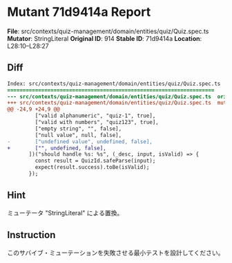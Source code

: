 # Mutant 71d9414a Report

**File**: src/contexts/quiz-management/domain/entities/quiz/Quiz.spec.ts
**Mutator**: StringLiteral
**Original ID**: 914
**Stable ID**: 71d9414a
**Location**: L28:10–L28:27

## Diff

```diff
Index: src/contexts/quiz-management/domain/entities/quiz/Quiz.spec.ts
===================================================================
--- src/contexts/quiz-management/domain/entities/quiz/Quiz.spec.ts	original
+++ src/contexts/quiz-management/domain/entities/quiz/Quiz.spec.ts	mutated #914
@@ -24,9 +24,9 @@
         ["valid alphanumeric", "quiz-1", true],
         ["valid with numbers", "quiz123", true],
         ["empty string", "", false],
         ["null value", null, false],
-        ["undefined value", undefined, false],
+        ["", undefined, false],
       ])("should handle %s: %s", (_desc, input, isValid) => {
         const result = QuizId.safeParse(input);
         expect(result.success).toBe(isValid);
       });
```

## Hint

ミューテータ "StringLiteral" による置換。

## Instruction

このサバイブ・ミューテーションを失敗させる最小テストを設計してください。
